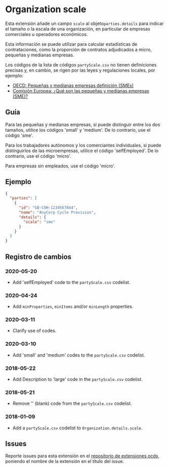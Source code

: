 # Organization scale

Esta extensión añade un campo `scale` al objeto`parties.details` para indicar el tamaño o la escala de una organización, en particular de empresas comerciales u operadores económicos.

Esta información se puede utilizar para calcular estadísticas de contrataciones, como la proporción de contratos adjudicados a micro, pequeñas y medianas empresas.

Los códigos de la lista de códigos `partyScale.csv` no tienen definiciones precisas y, en cambio, se rigen por las leyes y regulaciones locales, por ejemplo:

- [OECD: Pequeñas y medianas empresas definición (SMEs)](https://stats.oecd.org/glossary/detail.asp?ID=3123)
- [Comisión Europea: ¿Qué son las pequeñas y medianas empresas (SME)?](https://ec.europa.eu/growth/smes/business-friendly-environment/sme-definition_en)

## Guía

Para las pequeñas y medianas empresas, si puede distinguir entre los dos tamaños, utilice los códigos 'small' y 'medium'.  De lo contrario, use el código 'sme'.

Para los trabajadores autónomos y los comerciantes individuales, si puede distinguirlos de las microempresas, utilice el código  'selfEmployed'. De lo contrario, use el código 'micro'.

Para empresas sin empleados, use el código 'micro'.

## Ejemplo

```json
{
  "parties": [
    {
      "id": "GB-COH-1234567844",
      "name": "AnyCorp Cycle Provision",
      "details": {
        "scale": "sme"
      }
    }
  ]
}
```

## Registro de cambios

### 2020-05-20

- Add 'selfEmployed' code to the `partyScale.csv` codelist.

### 2020-04-24

- Add `minProperties`, `minItems` and/or `minLength` properties.

### 2020-03-11

- Clarify use of codes.

### 2020-03-10

- Add 'small' and 'medium' codes to the `partyScale.csv` codelist.

### 2018-05-22

- Add Description to 'large' code in the `partyScale.csv` codelist.

### 2018-05-21

- Remove '' (blank) code from the `partyScale.csv` codelist.

### 2018-01-09

- Add a `partyScale.csv` codelist to `Organization.details.scale`.

## Issues

Reporte issues para esta extensión en el [repositorio de extensiones ocds](https://github.com/open-contracting/ocds-extensions/issues), poniendo el nombre de la extensión en el título del issue.
